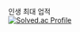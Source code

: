 인생 최대 업적
</br>
[![Solved.ac Profile](http://mazassumnida.wtf/api/generate_badge?boj=hocheol0303)](https://solved.ac/hocheol0303)
